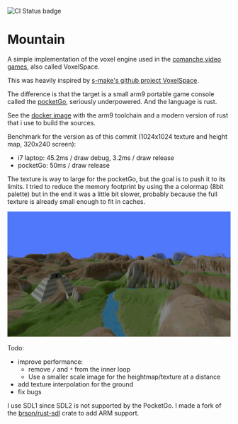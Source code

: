 ![CI Status badge](https://github.com/blizarre/mountain/workflows/CI/badge.svg)

# Mountain

A simple implementation of the voxel engine used in the [comanche video games](https://en.wikipedia.org/wiki/Comanche_(video_game_series)), also called VoxelSpace.

This was heavily inspired by [s-make's github project VoxelSpace](https://github.com/s-macke/VoxelSpace).

The difference is that the target is a small arm9 portable game console called the [pocketGo](https://www.bittboy.com/collections/pocketgo/products/pocketgo-retro-handheld), seriously underpowered. And the language is rust.

See the [docker image](https://github.com/Blizarre/pocketgo-docker-rust) with the arm9 toolchain and a modern version of rust that i use to build the sources.

Benchmark for the version as of this commit (1024x1024 texture and height map, 320x240 screen):
- i7 laptop: 45.2ms / draw debug, 3.2ms /  draw release
- pocketGo: 50ms / draw release

The texture is way to large for the pocketGo, but the goal is to push it to its limits. I tried to reduce the memory footprint by using the
a colormap (8bit palette) but in the end it was a little bit slower, probably because the full texture is already small enough to fit in caches.

![High-resolution screenshot (from the laptop)](screenshots/hires.png)

Todo:
- improve performance:
  - remove `/` and `*` from the inner loop
  - Use a smaller scale image for the heightmap/texture at a distance
- add texture interpolation for the ground
- fix bugs


I use SDL1 since SDL2 is not supported by the PocketGo. I made a fork of the [brson/rust-sdl](https://github.com/brson/rust-sdl) crate to add ARM support.

